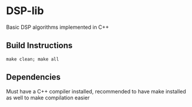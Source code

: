 # DSP-lib

Basic DSP algorithms implemented in C++

## Build Instructions

`make clean; make all`

## Dependencies

Must have a C++ compiler installed, recommended to have make installed as well to make compilation easier
